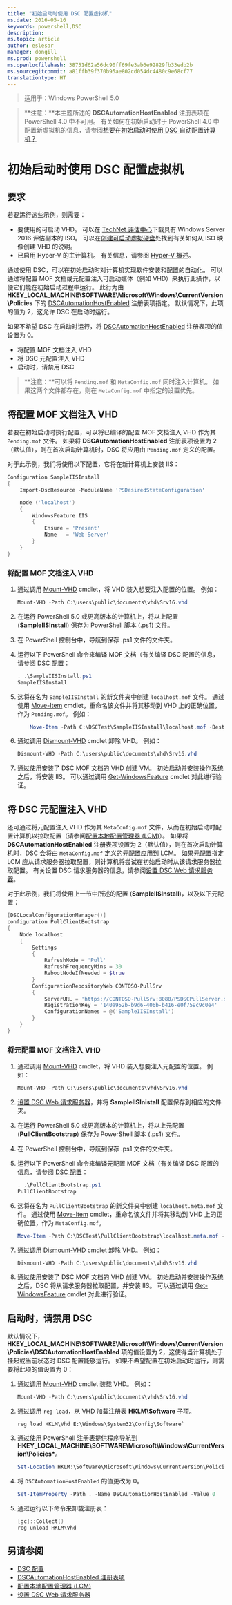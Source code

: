 ```yaml
---
title: "初始启动时使用 DSC 配置虚拟机"
ms.date: 2016-05-16
keywords: powershell,DSC
description: 
ms.topic: article
author: eslesar
manager: dongill
ms.prod: powershell
ms.openlocfilehash: 38751d62a56dc90ff69fe3ab6e92829fb33edb2b
ms.sourcegitcommit: a81ffb39f370b95ae802cd054dc4480c9e68cf77
translationtype: HT
---
```

>适用于：Windows PowerShell 5.0

>**注意：**本主题所述的 **DSCAutomationHostEnabled** 注册表项在 PowerShell 4.0 中不可用。
有关如何在初始启动时于 PowerShell 4.0 中配置新虚拟机的信息，请参阅[想要在初始启动时使用 DSC 自动配置计算机？](https://blogs.msdn.microsoft.com/powershell/2014/02/28/want-to-automatically-configure-your-machines-using-dsc-at-initial-boot-up/)

# <a name="configure-a-virtual-machines-at-initial-boot-up-by-using-dsc"></a>初始启动时使用 DSC 配置虚拟机

## <a name="requirements"></a>要求

若要运行这些示例，则需要：

- 要使用的可启动 VHD。 可以在   [TechNet 评估中心](https://www.microsoft.com/en-us/evalcenter/evaluate-windows-server-2016)下载具有 Windows Server 2016 评估副本的 ISO。 可以在[创建可启动虚拟硬盘](https://technet.microsoft.com/en-us/library/gg318049.aspx)处找到有关如何从 ISO 映像创建 VHD 的说明。
- 已启用 Hyper-V 的主计算机。 有关信息，请参阅 [Hyper-V 概述](https://technet.microsoft.com/library/hh831531.aspx)。

通过使用 DSC，可以在初始启动时对计算机实现软件安装和配置的自动化。
可以通过将配置 MOF 文档或元配置注入可启动媒体（例如 VHD）来执行此操作，以便它们能在初始启动过程中运行。
此行为由 **HKEY_LOCAL_MACHINE\SOFTWARE\Microsoft\Windows\CurrentVersion\Policies** 下的 [DSCAutomationHostEnabled](DSCAutomationHostEnabled.md) 注册表项指定。
默认情况下，此项的值为 2，这允许 DSC 在启动时运行。

如果不希望 DSC 在启动时运行，将 [DSCAutomationHostEnabled](DSCAutomationHostEnabled.md) 注册表项的值设置为 0。

- 将配置 MOF 文档注入 VHD
- 将 DSC 元配置注入 VHD
- 启动时，请禁用 DSC

>**注意：**可以将 `Pending.mof` 和 `MetaConfig.mof` 同时注入计算机。
如果这两个文件都存在，则在 `MetaConfig.mof` 中指定的设置优先。

## <a name="inject-a-configuration-mof-document-into-a-vhd"></a>将配置 MOF 文档注入 VHD

若要在初始启动时执行配置，可以将已编译的配置 MOF 文档注入 VHD 作为其 `Pending.mof` 文件。
如果将 **DSCAutomationHostEnabled** 注册表项设置为 2（默认值），则在首次启动计算机时，DSC 将应用由 `Pending.mof` 定义的配置。

对于此示例，我们将使用以下配置，它将在新计算机上安装 IIS：

```powershell
Configuration SampleIISInstall
{
    Import-DscResource -ModuleName 'PSDesiredStateConfiguration'

    node ('localhost')
    {
        WindowsFeature IIS
        {
            Ensure = 'Present'
            Name   = 'Web-Server'
        }
    }
}
```

### <a name="to-inject-the-configuration-mof-document-on-the-vhd"></a>将配置 MOF 文档注入 VHD

1. 通过调用 [Mount-VHD](https://technet.microsoft.com/library/hh848551.aspx) cmdlet，将 VHD 装入想要注入配置的位置。 例如：

    ```powershell
    Mount-VHD -Path C:\users\public\documents\vhd\Srv16.vhd
    ```
2. 在运行 PowerShell 5.0 或更高版本的计算机上，将以上配置 (**SampleIISInstall**) 保存为 PowerShell 脚本 (.ps1) 文件。

3. 在 PowerShell 控制台中，导航到保存 .ps1 文件的文件夹。

4. 运行以下 PowerShell 命令来编译 MOF 文档（有关编译 DSC 配置的信息，请参阅 [DSC 配置](configurations.md)：

    ```powershell
    . .\SampleIISInstall.ps1
    SampleIISInstall
    ```

5. 这将在名为 `SampleIISInstall` 的新文件夹中创建 `localhost.mof` 文件。
通过使用 [Move-Item](https://technet.microsoft.comlibrary/hh849852.aspx) cmdlet，重命名该文件并将其移动到 VHD 上的正确位置，作为 `Pending.mof`。 例如：

    ```powershell
        Move-Item -Path C:\DSCTest\SampleIISInstall\localhost.mof -Destination E:\Windows\Sytem32\Configuration\Pending.mof
    ```
6. 通过调用 [Dismount-VHD](https://technet.microsoft.com/library/hh848562.aspx) cmdlet 卸除 VHD。 例如：

    ```powershell
    Dismount-VHD -Path C:\users\public\documents\vhd\Srv16.vhd
    ```

7. 通过使用安装了 DSC MOF 文档的 VHD 创建 VM。 初始启动并安装操作系统之后，将安装 IIS。
可以通过调用 [Get-WindowsFeature](https://technet.microsoft.com/library/jj205469.aspx) cmdlet 对此进行验证。

## <a name="inject-a-dsc-metaconfiguration-into-a-vhd"></a>将 DSC 元配置注入 VHD

还可通过将元配置注入 VHD 作为其 `MetaConfig.mof` 文件，从而在初始启动时配置计算机以拉取配置（请参阅[配置本地配置管理器 (LCM)](metaConfig.md)）。
如果将 **DSCAutomationHostEnabled** 注册表项设置为 2（默认值），则在首次启动计算机时，DSC 会将由 `MetaConfig.mof` 定义的元配置应用到 LCM。
如果元配置指定 LCM 应从请求服务器拉取配置，则计算机将尝试在初始启动时从该请求服务器拉取配置。
有关设置 DSC 请求服务器的信息，请参阅[设置 DSC Web 请求服务器](pullServer.md)。

对于此示例，我们将使用上一节中所述的配置 (**SampleIISInstall**)，以及以下元配置：

```powershell
[DSCLocalConfigurationManager()]
configuration PullClientBootstrap
{
    Node localhost
    {
        Settings
        {
            RefreshMode = 'Pull'
            RefreshFrequencyMins = 30
            RebootNodeIfNeeded = $true
        }
        ConfigurationRepositoryWeb CONTOSO-PullSrv
        {
            ServerURL = 'https://CONTOSO-PullSrv:8080/PSDSCPullServer.svc'
            RegistrationKey = '140a952b-b9d6-406b-b416-e0f759c9c0e4'
            ConfigurationNames = @('SampleIISInstall')
        }
    }
}
```

### <a name="to-inject-the-metaconfiguration-mof-document-on-the-vhd"></a>将元配置 MOF 文档注入 VHD

1. 通过调用 [Mount-VHD](https://technet.microsoft.com/library/hh848551.aspx) cmdlet，将 VHD 装入想要注入元配置的位置。 例如：

    ```powershell
    Mount-VHD -Path C:\users\public\documents\vhd\Srv16.vhd
    ```

2. [设置 DSC Web 请求服务器](pullServer.md)，并将 **SampleIISInistall** 配置保存到相应的文件夹。

3. 在运行 PowerShell 5.0 或更高版本的计算机上，将以上元配置 (**PullClientBootstrap**) 保存为 PowerShell 脚本 (.ps1) 文件。

4. 在 PowerShell 控制台中，导航到保存 .ps1 文件的文件夹。

5. 运行以下 PowerShell 命令来编译元配置 MOF 文档（有关编译 DSC 配置的信息，请参阅 [DSC 配置](configurations.md)：

    ```powershell
    . .\PullClientBootstrap.ps1
    PullClientBootstrap
    ```

6. 这将在名为 `PullClientBootstrap` 的新文件夹中创建 `localhost.meta.mof` 文件。
通过使用 [Move-Item](https://technet.microsoft.comlibrary/hh849852.aspx) cmdlet，重命名该文件并将其移动到 VHD 上的正确位置，作为 `MetaConfig.mof`。

    ```powershell
    Move-Item -Path C:\DSCTest\PullClientBootstrap\localhost.meta.mof -Destination E:\Windows\Sytem32\Configuration\MetaConfig.mof
    ```

7. 通过调用 [Dismount-VHD](https://technet.microsoft.com/library/hh848562.aspx) cmdlet 卸除 VHD。 例如：

    ```powershell
    Dismount-VHD -Path C:\users\public\documents\vhd\Srv16.vhd
    ```

8. 通过使用安装了 DSC MOF 文档的 VHD 创建 VM。
初始启动并安装操作系统之后，DSC 将从请求服务器拉取配置，并安装 IIS。
可以通过调用 [Get-WindowsFeature](https://technet.microsoft.com/library/jj205469.aspx) cmdlet 对此进行验证。

## <a name="disable-dsc-at-boot-time"></a>启动时，请禁用 DSC

默认情况下，**HKEY_LOCAL_MACHINE\SOFTWARE\Microsoft\Windows\CurrentVersion\Policies\DSCAutomationHostEnabled** 项的值设置为 2，这使得当计算机处于挂起或当前状态时 DSC 配置能够运行。 如果不希望配置在初始启动时运行，则需要将此项的值设置为 0：

1. 通过调用 [Mount-VHD](https://technet.microsoft.com/library/hh848551.aspx) cmdlet 装载 VHD。 例如：

    ```powershell
    Mount-VHD -Path C:\users\public\documents\vhd\Srv16.vhd
    ```

2. 通过调用 `reg load`，从 VHD 加载注册表 **HKLM\Software** 子项。

    ```
    reg load HKLM\Vhd E:\Windows\System32\Config\Software`
    ```

3. 通过使用 PowerShell 注册表提供程序导航到 **HKEY_LOCAL_MACHINE\SOFTWARE\Microsoft\Windows\CurrentVersion\Policies\***。

    ```powershell
    Set-Location HKLM:\Software\Microsoft\Windows\CurrentVersion\Policies`
    ```

4. 将 `DSCAutomationHostEnabled` 的值更改为 0。

    ```powershell
    Set-ItemProperty -Path . -Name DSCAutomationHostEnabled -Value 0
    ```

5. 通过运行以下命令来卸载注册表：

    ```powershell
    [gc]::Collect()
    reg unload HKLM\Vhd
    ```

## <a name="see-also"></a>另请参阅

- [DSC 配置](configurations.md)
- [DSCAutomationHostEnabled 注册表项](DSCAutomationHostEnabled.md)
- [配置本地配置管理器 (LCM)](metaConfig.md)
- [设置 DSC Web 请求服务器](pullServer.md)
